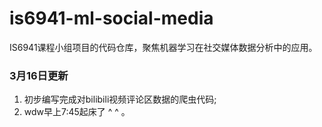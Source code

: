 # is6941-ml-social-media
IS6941课程小组项目的代码仓库，聚焦机器学习在社交媒体数据分析中的应用。

### 3月16日更新
1. 初步编写完成对bilibili视频评论区数据的爬虫代码;
2. wdw早上7:45起床了 ^ ^ 。
